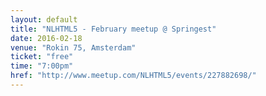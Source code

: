 ```yaml
---
layout: default
title: "NLHTML5 - February meetup @ Springest"
date: 2016-02-18
venue: "Rokin 75, Amsterdam"
ticket: "free"
time: "7:00pm"
href: "http://www.meetup.com/NLHTML5/events/227882698/"
---
```

